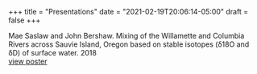 +++
title = "Presentations"
date  = "2021-02-19T20:06:14-05:00"
draft = false
+++

Mae Saslaw​ and John Bershaw. Mixing of the Willamette and Columbia Rivers across Sauvie Island, Oregon based on stable isotopes (δ​18O and δD) of surface water. 2018 \
[view poster](https://you.stonybrook.edu/saslaw/files/2021/02/Saslaw-and-Bershaw-2018-Mixing-of-the-Willamette-and-Columbia-Rivers-acros.pdf)
